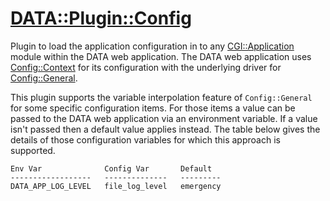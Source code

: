 # [DATA::Plugin::Config](https://github.com/varilink/data_app/pm/Plugin/Config.pm)

Plugin to load the application configuration in to any
[CGI::Application](https://metacpan.org/pod/CGI::Application)
module within the DATA web application. The DATA web application uses 
[Config::Context](https://metacpan.org/pod/Config::Context)
for its configuration with the underlying driver for
[Config::General](https://metacpan.org/pod/Config::General).

This plugin supports the variable interpolation feature of `Config::General`
for some specific configuration items. For those items a value can be passed to
the DATA web application via an environment variable. If a value isn't passed
then a default value applies instead. The table below gives the details of those
configuration variables for which this approach is supported.

    Env Var              Config Var       Default
    ------------------   --------------   ---------
    DATA_APP_LOG_LEVEL   file_log_level   emergency
